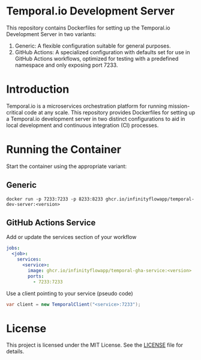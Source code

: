 # Temporal.io Development Server

This repository contains Dockerfiles for setting up the Temporal.io Development Server in two variants:

1. Generic: A flexible configuration suitable for general purposes.
2. GitHub Actions: A specialized configuration with defaults set for use in GitHub Actions workflows,
optimized for testing with a predefined namespace and only exposing port 7233.

# Introduction

Temporal.io is a microservices orchestration platform for running mission-critical code at any scale.
This repository provides Dockerfiles for setting up a Temporal.io development server in two distinct configurations
to aid in local development and continuous integration (CI) processes.

# Running the Container

Start the container using the appropriate variant:

## Generic

```shell
docker run -p 7233:7233 -p 8233:8233 ghcr.io/infinityflowapp/temporal-dev-server:<version>
```

## GitHub Actions Service

Add or update the services section of your workflow

```yaml
jobs:
  <job>:
    services:
      <service>:
        image: ghcr.io/infinityflowapp/temporal-gha-service:<version>
        ports:
          - 7233:7233
```

Use a client pointing to your service (pseudo code)

```java
var client = new TemporalClient("<service>:7233");
```

# License
This project is licensed under the MIT License. See the [LICENSE](LICENSE) file for details.
